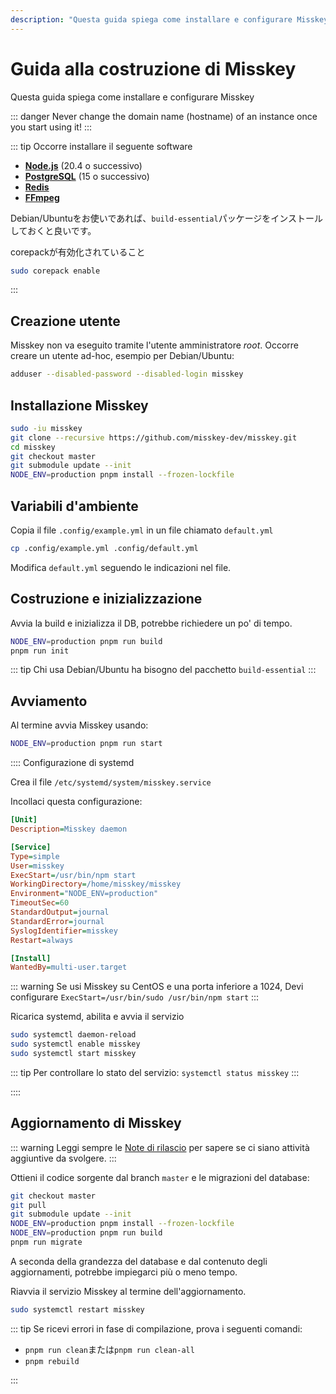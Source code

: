 ```yaml
---
description: "Questa guida spiega come installare e configurare Misskey"
---
```


# Guida alla costruzione di Misskey

Questa guida spiega come installare e configurare Misskey

::: danger
Never change the domain name (hostname) of an instance once you start using it!
:::

::: tip
Occorre installare il seguente software

- **[Node.js](https://nodejs.org/en/)** (20.4 o successivo)
- **[PostgreSQL](https://www.postgresql.org/)** (15 o successivo)
- **[Redis](https://redis.io/)**
- **[FFmpeg](https://www.ffmpeg.org/)**

Debian/Ubuntuをお使いであれば、`build-essential`パッケージをインストールしておくと良いです。

corepackが有効化されていること
```sh
sudo corepack enable
```
:::

## Creazione utente

Misskey non va eseguito tramite l'utente amministratore _root_. Occorre creare un utente ad-hoc, esempio per Debian/Ubuntu:

```sh
adduser --disabled-password --disabled-login misskey
```

## Installazione Misskey

```sh
sudo -iu misskey
git clone --recursive https://github.com/misskey-dev/misskey.git
cd misskey
git checkout master
git submodule update --init
NODE_ENV=production pnpm install --frozen-lockfile
```

## Variabili d'ambiente

Copia il file `.config/example.yml` in un file chiamato `default.yml`

```sh
cp .config/example.yml .config/default.yml
```

Modifica `default.yml` seguendo le indicazioni nel file.

## Costruzione e inizializzazione

Avvia la build e inizializza il DB, potrebbe richiedere un po' di tempo.

```sh
NODE_ENV=production pnpm run build
pnpm run init
```

::: tip
Chi usa Debian/Ubuntu ha bisogno del pacchetto `build-essential`
:::

## Avviamento

Al termine avvia Misskey usando:

```sh
NODE_ENV=production pnpm run start
```

:::: Configurazione di systemd

Crea il file `/etc/systemd/system/misskey.service`

Incollaci questa configurazione:

```ini
[Unit]
Description=Misskey daemon

[Service]
Type=simple
User=misskey
ExecStart=/usr/bin/npm start
WorkingDirectory=/home/misskey/misskey
Environment="NODE_ENV=production"
TimeoutSec=60
StandardOutput=journal
StandardError=journal
SyslogIdentifier=misskey
Restart=always

[Install]
WantedBy=multi-user.target
```

::: warning
Se usi Misskey su CentOS e una porta inferiore a 1024, Devi configurare `ExecStart=/usr/bin/sudo /usr/bin/npm start`
:::

Ricarica systemd, abilita e avvia il servizio

```sh
sudo systemctl daemon-reload
sudo systemctl enable misskey
sudo systemctl start misskey
```

::: tip
Per controllare lo stato del servizio: `systemctl status misskey`
:::

::::

## Aggiornamento di Misskey

::: warning
Leggi sempre le [Note di rilascio](https://github.com/misskey-dev/misskey/blob/master/CHANGELOG.md) per sapere se ci siano attività aggiuntive da svolgere.
:::

Ottieni il codice sorgente dal branch `master` e le migrazioni del database:

```sh
git checkout master
git pull
git submodule update --init
NODE_ENV=production pnpm install --frozen-lockfile
NODE_ENV=production pnpm run build
pnpm run migrate
```

A seconda della grandezza del database e dal contenuto degli aggiornamenti, potrebbe impiegarci più o meno tempo.

Riavvia il servizio Misskey al termine dell'aggiornamento.

```sh
sudo systemctl restart misskey
```

::: tip
Se ricevi errori in fase di compilazione, prova i seguenti comandi:

- `pnpm run clean`または`pnpm run clean-all`
- `pnpm rebuild`

:::
